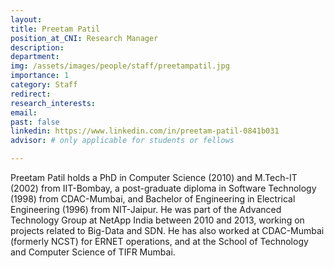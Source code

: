 ```yaml
---
layout: 
title: Preetam Patil
position_at_CNI: Research Manager
description: 
department:
img: /assets/images/people/staff/preetampatil.jpg
importance: 1
category: Staff
redirect: 
research_interests: 
email: 
past: false
linkedin: https://www.linkedin.com/in/preetam-patil-0841b031
advisor: # only applicable for students or fellows

---
```


Preetam Patil holds a PhD in Computer Science (2010) and M.Tech-IT (2002) from IIT-Bombay, a post-graduate diploma in Software Technology (1998) from CDAC-Mumbai, and Bachelor of Engineering in Electrical Engineering (1996) from NIT-Jaipur. He was part of the Advanced Technology Group at NetApp India between 2010 and 2013, working on projects related to Big-Data and SDN. He has also worked at CDAC-Mumbai (formerly NCST) for ERNET operations, and at the School of Technology and Computer Science of TIFR Mumbai.